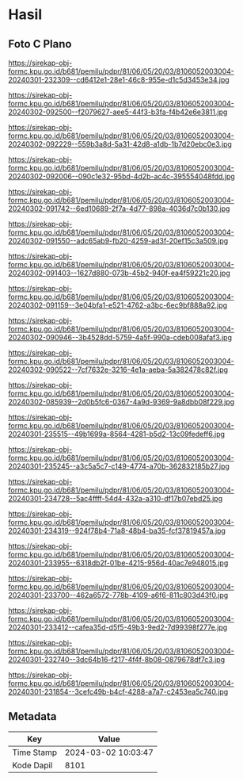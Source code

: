 # Hasil

## Foto C Plano

https://sirekap-obj-formc.kpu.go.id/b681/pemilu/pdpr/81/06/05/20/03/8106052003004-20240301-232309--cd6412e1-28e1-46c8-955e-d1c5d3453e34.jpg

https://sirekap-obj-formc.kpu.go.id/b681/pemilu/pdpr/81/06/05/20/03/8106052003004-20240302-092500--f2079627-aee5-44f3-b3fa-f4b42e6e3811.jpg

https://sirekap-obj-formc.kpu.go.id/b681/pemilu/pdpr/81/06/05/20/03/8106052003004-20240302-092229--559b3a8d-5a31-42d8-a1db-1b7d20ebc0e3.jpg

https://sirekap-obj-formc.kpu.go.id/b681/pemilu/pdpr/81/06/05/20/03/8106052003004-20240302-092006--090c1e32-95bd-4d2b-ac4c-395554048fdd.jpg

https://sirekap-obj-formc.kpu.go.id/b681/pemilu/pdpr/81/06/05/20/03/8106052003004-20240302-091742--6ed10689-2f7a-4d77-898a-4036d7c0b130.jpg

https://sirekap-obj-formc.kpu.go.id/b681/pemilu/pdpr/81/06/05/20/03/8106052003004-20240302-091550--adc65ab9-fb20-4259-ad3f-20ef15c3a509.jpg

https://sirekap-obj-formc.kpu.go.id/b681/pemilu/pdpr/81/06/05/20/03/8106052003004-20240302-091403--1627d880-073b-45b2-940f-ea4f59221c20.jpg

https://sirekap-obj-formc.kpu.go.id/b681/pemilu/pdpr/81/06/05/20/03/8106052003004-20240302-091159--3e04bfa1-e521-4762-a3bc-6ec9bf888a92.jpg

https://sirekap-obj-formc.kpu.go.id/b681/pemilu/pdpr/81/06/05/20/03/8106052003004-20240302-090946--3b4528dd-5759-4a5f-990a-cdeb008afaf3.jpg

https://sirekap-obj-formc.kpu.go.id/b681/pemilu/pdpr/81/06/05/20/03/8106052003004-20240302-090522--7cf7632e-3216-4e1a-aeba-5a382478c82f.jpg

https://sirekap-obj-formc.kpu.go.id/b681/pemilu/pdpr/81/06/05/20/03/8106052003004-20240302-085939--2d0b5fc6-0367-4a9d-9369-9a8dbb08f229.jpg

https://sirekap-obj-formc.kpu.go.id/b681/pemilu/pdpr/81/06/05/20/03/8106052003004-20240301-235515--49b1699a-8564-4281-b5d2-13c09fedeff6.jpg

https://sirekap-obj-formc.kpu.go.id/b681/pemilu/pdpr/81/06/05/20/03/8106052003004-20240301-235245--a3c5a5c7-c149-4774-a70b-362832185b27.jpg

https://sirekap-obj-formc.kpu.go.id/b681/pemilu/pdpr/81/06/05/20/03/8106052003004-20240301-234728--5ac4ffff-54d4-432a-a310-df17b07ebd25.jpg

https://sirekap-obj-formc.kpu.go.id/b681/pemilu/pdpr/81/06/05/20/03/8106052003004-20240301-234319--924f78b4-71a8-48b4-ba35-fcf37819457a.jpg

https://sirekap-obj-formc.kpu.go.id/b681/pemilu/pdpr/81/06/05/20/03/8106052003004-20240301-233955--6318db2f-01be-4215-956d-40ac7e948015.jpg

https://sirekap-obj-formc.kpu.go.id/b681/pemilu/pdpr/81/06/05/20/03/8106052003004-20240301-233700--462a6572-778b-4109-a6f6-811c803d43f0.jpg

https://sirekap-obj-formc.kpu.go.id/b681/pemilu/pdpr/81/06/05/20/03/8106052003004-20240301-233412--cafea35d-d5f5-49b3-9ed2-7d99398f277e.jpg

https://sirekap-obj-formc.kpu.go.id/b681/pemilu/pdpr/81/06/05/20/03/8106052003004-20240301-232740--3dc64b16-f217-4f4f-8b08-0879678df7c3.jpg

https://sirekap-obj-formc.kpu.go.id/b681/pemilu/pdpr/81/06/05/20/03/8106052003004-20240301-231854--3cefc49b-b4cf-4288-a7a7-c2453ea5c740.jpg


## Metadata

| Key        | Value               |
| ---------- | ------------------- |
| Time Stamp | 2024-03-02 10:03:47 |
| Kode Dapil | 8101                |



